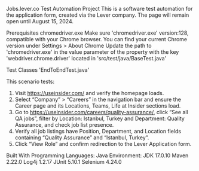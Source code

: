 Jobs.lever.co Test Automation Project
This is a software test automation for the application form, created via the Lever company.
The page will remain open until August 15, 2024.

Prerequisites
chromedriver.exe
Make sure 'chromedriver.exe' version:128, compatible with your Chrome browser.
You can find your current Chrome version under Settings > About Chrome
Update the path to 'chromedriver.exe' in the value parameter of the property with the key 'webdriver.chrome.driver' located in 'src/test/java/BaseTest.java'

Test Classes
'EndToEndTest.java'

This scenario tests:
1. Visit https://useinsider.com/ and verify the homepage loads.
2. Select “Company” > “Careers” in the navigation bar and ensure the Career page and its Locations, Teams, Life at Insider sections load.
3. Go to https://useinsider.com/careers/quality-assurance/, click “See all QA jobs”, filter by Location: Istanbul, Turkey and Department: Quality Assurance, and check job list presence.
4. Verify all job listings have Position, Department, and Location fields containing “Quality Assurance” and “Istanbul, Turkey”.
5. Click “View Role” and confirm redirection to the Lever Application form.

Built With
Programming Languages: Java
Environment: JDK 17.0.10
Maven 2.22.0
Log4j 1.2.17
JUnit 5.10.1
Selenium 4.24.0
